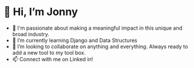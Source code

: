 # 👋 Hi, I’m Jonny
- 👀 I'm passionate about making a meaningful impact in this unique and broad industry.
- 🌱 I’m currently learning Django and Data Structures
- 💞️ I’m looking to collaborate on anything and everything. Always ready to add a new tool to my tool box.
- 📫 Connect with me on Linked in!

<!---
j21winter/j21winter is a ✨ special ✨ repository because its `README.md` (this file) appears on your GitHub profile.
You can click the Preview link to take a look at your changes.
--->
